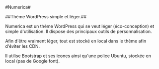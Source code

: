 #Numerica#


##Thème WordPress simple et léger.##


Numerica est un thème WordPress qui se veut léger (éco-conception) et simple d'utilisation.
Il dispose des principaux outils de personnalisation.


Afin d'être vraiment léger, tout est stocké en local dans le thème afin d'éviter les CDN.


Il utilise Bootstrap et ses icones ainsi qu'une police Ubuntu, stockée en local (pas de Google font).
